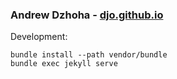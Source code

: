 ### Andrew Dzhoha - [djo.github.io](https://djo.github.io)

Development:
```
bundle install --path vendor/bundle
bundle exec jekyll serve
```

